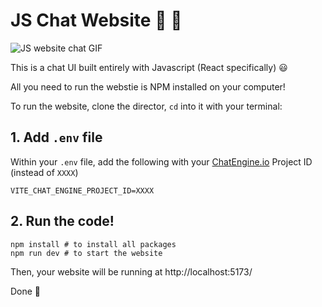 # JS Chat Website 💬 👾

![JS website chat GIF](https://blog.chatengine.io/assets/per-post/nodejs-react-demo.gif)

This is a chat UI built entirely with Javascript (React specifically) 😃

All you need to run the webstie is NPM installed on your computer!

To run the website, clone the director, `cd` into it with your terminal:

## 1. Add `.env` file

Within your `.env` file, add the following with your [ChatEngine.io](ChatEngine.io) Project ID (instead of `XXXX`)

```
VITE_CHAT_ENGINE_PROJECT_ID=XXXX
```

## 2. Run the code!

```
npm install # to install all packages
npm run dev # to start the website
```

Then, your website will be running at http://localhost:5173/

Done 🎉
